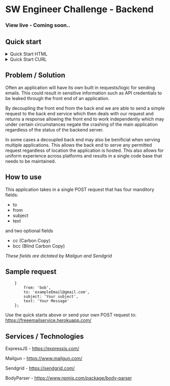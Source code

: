 # SW Engineer Challenge - Backend

### View live - Coming soon..
## Quick start 
<details>
<summary>Quick Start HTML</summary>

   *When sending to multiple recipients they're to be seperated by a comma*

```
    <form action="https://freeemailservice.herokuapp.com/" method="post"  enctype="application/x-www-form-urlencoded">
        From:
        <br>
        <input type="text" name="from" placeholder="Name">
        <br> To:
        <br>
        <input type="text" name="to" placeholder="Recipients Email">
        <br> Subject:
        <br>
        <input type="text" name="subject" placeholder="Subject">
        <br> cc:
        <br>
        <input type="text" name="cc" placeholder="cc">
        <br> bcc:
        <br>
        <input type="text" name="bcc" placeholder="bcc">
        <br> Message:
        <br>
        <input type="text" name="text" size="50" placeholder="Your message">
        <br>
        <br>
        <input type="submit" value="Send">
        <input type="reset" value="Reset">
    </form>
```
</details>

<details>
<summary>Quick Start CURL</summary>

```
curl -d "from=example@gmail.com&to=example@gmail.com&subject=yousubject&text=yourmessage" -H "Content-Type: application/x-www-form-urlencoded" -X POST https://freeemailservice.herokuapp.com/
```

</details>


## Problem / Solution
Often an application will have its own built in requests/logic for sending emails. This could result in sensitive information such as API credentials to be leaked through the front end of an application.

By decoupling the front end from the back end we are able to send a simple request to the back end service which then deals with our request and returns a response allowing the front end to work independently which may under certain circumstances negate the crashing of the main application regardless of the status of the backend server.

In some cases a decoupled back end may also be benificial when serving multiple applications. This allows the back end to serve any permitted request regardless of location the application is hosted. This also allows for uniform experience across platforms and results in a single code base that needs to be maintained.


## How to use

This application takes in a single POST request that has four manditory fields:
* to
* from
* subject
* text 

and two optional fields

* cc (Carbon Copy)
* bcc (Blind Carbon Copy)

*These fields are dictated by Mailgun and Sendgrid*

## Sample request
```
    }   
        from: 'bob',
        to: 'exampleEmail@gmail.com',
        subject: 'Your subject',
        text: 'Your Message'
    };

```

Use the quick starts above or send your own POST request to: https://freeemailservice.herokuapp.com/

## Services / Technologies

ExpressJS - https://expressjs.com/

Mailgun - https://www.mailgun.com/

Sendgrid - https://sendgrid.com/

BodyParser - https://www.npmjs.com/package/body-parser

